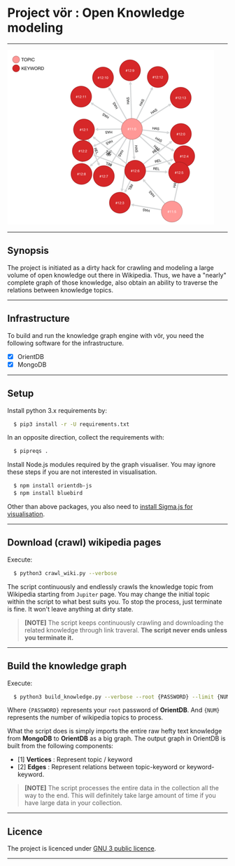 # Project vör : Open Knowledge modeling

---

![Graph](graphic/graph.png)

---

## Synopsis

The project is initiated as a dirty hack for crawling and modeling 
a large volume of open knowledge out there in Wikipedia. Thus, we 
have a "nearly" complete graph of those knowledge, also obtain an 
ability to traverse the relations between knowledge topics.

---

## Infrastructure

To build and run the knowledge graph engine with vör, 
you need the following software for the infrastructure.

- [x] OrientDB
- [x] MongoDB

---

## Setup

Install python 3.x requirements by:

```bash
  $ pip3 install -r -U requirements.txt
```

In an opposite direction, collect the requirements with:

```bash
  $ pipreqs .
```

Install Node.js modules required by the graph visualiser. 
You may ignore these steps if you are not interested in 
visualisation.

```bash
  $ npm install orientdb-js
  $ npm install bluebird
```

Other than above packages, you also need to [install Sigma.js 
for visualisation](https://github.com/jacomyal/sigma.js/wiki#getting-started).

---

## Download (crawl) wikipedia pages

Execute:

```bash
  $ python3 crawl_wiki.py --verbose 
```

The script continuously and endlessly crawls the knowledge topic 
from Wikipedia starting from `Jupiter` page. You may change 
the initial topic within the script to what best suits you. 
To stop the process, just terminate is fine. It won't leave 
anything at dirty state.

>**[NOTE]** The script keeps continuously crawling 
and downloading the related knowledge through link traveral. 
**The script never ends unless you terminate it.**

---

## Build the knowledge graph

Execute:

```bash
  $ python3 build_knowledge.py --verbose --root {PASSWORD} --limit {NUM}
```

Where `{PASSWORD}` represents your `root` password of **OrientDB**.
And `{NUM}` represents the number of wikipedia topics to process.

What the script does is simply imports the entire raw hefty text 
knowledge from **MongoDB** to **OrientDB** as a big graph. 
The output graph in OrientDB is built from the following components:

- [1] **Vertices** : Represent topic / keyword
- [2] **Edges** : Represent relations between topic-keyword or keyword-keyword.

> **[NOTE]** The script processes the entire data in the collection 
all the way to the end. This will definitely take large amount of 
time if you have large data in your collection.

--- 

## Licence

The project is licenced under [GNU 3 public licence](https://www.gnu.org/licenses/gpl-3.0.en.html).

---
